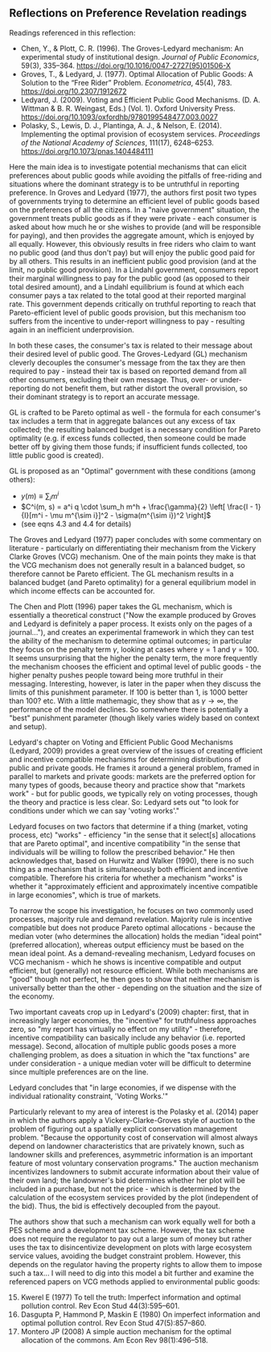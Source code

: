 
## Reflections on Preference Revelation readings

Readings referenced in this reflection:

* Chen, Y., & Plott, C. R. (1996). The Groves-Ledyard mechanism: An experimental study of institutional design. _Journal of Public Economics_, 59(3), 335–364. https://doi.org/10.1016/0047-2727(95)01506-X
* Groves, T., & Ledyard, J. (1977). Optimal Allocation of Public Goods: A Solution to the “Free Rider” Problem. _Econometrica_, 45(4), 783. https://doi.org/10.2307/1912672
* Ledyard, J. (2009). Voting and Efficient Public Good Mechanisms. (D. A. Wittman & B. R. Weingast, Eds.) (Vol. 1). Oxford University Press. https://doi.org/10.1093/oxfordhb/9780199548477.003.0027
* Polasky, S., Lewis, D. J., Plantinga, A. J., & Nelson, E. (2014). Implementing the optimal provision of ecosystem services. _Proceedings of the National Academy of Sciences_, 111(17), 6248–6253. https://doi.org/10.1073/pnas.1404484111

Here the main idea is to investigate potential mechanisms that can elicit preferences about public goods while avoiding the pitfalls of free-riding and situations where the dominant strategy is to be untruthful in reporting preference.  In Groves and Ledyard (1977), the authors first posit two types of governments trying to determine an efficient level of public goods based on the preferences of all the citizens.  In a "naive government" situation, the government treats public goods as if they were private - each consumer is asked about how much he or she wishes to provide (and will be responsible for paying), and then provides the aggregate amount, which is enjoyed by all equally.  However, this obviously results in free riders who claim to want no public good (and thus don't pay) but will enjoy the public good paid for by all others.  This results in an inefficient public good provision (and at the limit, no public good provision).  In a Lindahl government, consumers report their marginal willingness to pay for the public good (as opposed to their total desired amount), and a Lindahl equilibrium is found at which each consumer pays a tax related to the total good at their reported marginal rate.  This government depends critically on truthful reporting to reach that Pareto-efficient level of public goods provision, but this mechanism too suffers from the incentive to under-report willingness to pay - resulting again in an inefficient underprovision.

In both these cases, the consumer's tax is related to their message about their desired level of public good.  The Groves-Ledyard (GL) mechanism cleverly decouples the consumer's message from the tax they are then required to pay - instead their tax is based on reported demand from all other consumers, excluding their own message.  Thus, over- or under-reporting do not benefit them, but rather distort the overall provision, so their dominant strategy is to report an accurate message.

GL is crafted to be Pareto optimal as well - the formula for each consumer's tax includes a term that in aggregate balances out any excess of tax collected; the resulting balanced budget is a necessary condition for Pareto optimality (e.g. if excess funds collected, then someone could be made better off by giving them those funds; if insufficient funds collected, too little public good is created).

GL is proposed as an "Optimal" government with these conditions (among others):

* $y(m) \equiv \sum_i m^i$
* $C^i(m, s) = a^i q \cdot \sum_h m^h + \frac{\gamma}{2} \left[ \frac{I - 1}{I}[m^i - \mu m^{\sim i}]^2 - \sigma(m^{\sim i})^2 \right]$
* (see eqns 4.3 and 4.4 for details)

The Groves and Ledyard (1977) paper concludes with some commentary on literature - particularly on differentiating their mechanism from the Vickery Clarke Groves (VCG) mechanism. One of the main points they make is that the VCG mechanism does not generally result in a balanced budget, so therefore cannot be Pareto efficient.  The GL mechanism results in a balanced budget (and Pareto optimality) for a general equilibrium model in which income effects can be accounted for.

The Chen and Plott (1996) paper takes the GL mechanism, which is essentially a theoretical construct ("Now the example produced by Groves and Ledyard is definitely a paper process.  It exists only on the pages of a journal..."), and creates an experimental framework in which they can test the ability of the mechanism to determine optimal outcomes; in particular they focus on the penalty term $\gamma$, looking at cases where $\gamma = 1$ and $\gamma = 100$.  It seems unsurprising that the higher the penalty term, the more frequently the mechanism chooses the efficient and optimal level of public goods - the higher penalty pushes people toward being more truthful in their messaging.  Interesting, however, is later in the paper when they discuss the limits of this punishment parameter.  If 100 is better than 1, is 1000 better than 100? etc.  With a little mathemagic, they show that as $\gamma \rightarrow \infty$, the performance of the model declines.  So somewhere there is potentially a "best" punishment parameter (though likely varies widely based on context and setup). 

Ledyard's chapter on Voting and Efficient Public Good Mechanisms (Ledyard, 2009) provides a great overview of the issues of creating efficient and incentive compatible mechanisms for determining distributions of public and private goods.  He frames it around a general problem, framed in parallel to markets and private goods: markets are the preferred option for many types of goods, because theory and practice show that "markets work" - but for public goods, we typically rely on voting processes, though the theory and practice is less clear.  So: Ledyard sets out "to look for conditions under which we can say 'voting works'."

Ledyard focuses on two factors that determine if a thing (market, voting process, etc) "works" - efficiency "in the sense that it select[s] allocations that are Pareto optimal", and incentive compatibility "in the sense that individuals will be willing to follow the prescribed behavior."  He then acknowledges that, based on Hurwitz and Walker (1990), there is no such thing as a mechanism that is simultaneously both efficient and incentive compatible. Therefore his criteria for whether a mechanism "works" is whether it "approximately efficient and approximately incentive compatible in large economies", which is true of markets.

To narrow the scope his investigation, he focuses on two commonly used processes, majority rule and demand revelation.  Majority rule is incentive compatible but does not produce Pareto optimal allocations - because the median voter (who determines the allocation) holds the median "ideal point" (preferred allocation), whereas output efficiency must be based on the mean ideal point.  As a demand-revealing mechanism, Ledyard focuses on VCG mechanism - which he shows is incentive compatible and output efficient, but (generally) not resource efficient.  While both mechanisms are "good" though not perfect, he then goes to show that neither mechanism is universally better than the other - depending on the situation and the size of the economy.  

Two important caveats crop up in Ledyard's (2009) chapter: first, that in increasingly larger economies, the "incentive" for truthfulness approaches zero, so "my report has virtually no effect on my utility" - therefore, incentive compatibility can basically include any behavior (i.e. reported message).  Second, allocation of multiple public goods poses a more challenging problem, as does a situation in which the "tax functions" are under consideration - a unique median voter will be difficult to determine since multiple preferences are on the line.

Ledyard concludes that "in large economies, if we dispense with the individual rationality constraint, 'Voting Works.'"

Particularly relevant to my area of interest is the Polasky et al. (2014) paper in which the authors apply a Vickery-Clarke-Groves style of auction to the problem of figuring out a spatially explicit conservation management problem.  "Because the opportunity cost of conservation will almost always depend on landowner characteristics that are privately known, such as landowner skills and preferences, asymmetric information is an important feature of most voluntary conservation programs."  The auction mechanism incentivizes landowners to submit accurate information about their value of their own land; the landowner's bid determines whether her plot will be included in a purchase, but not the price - which is determined by the calculation of the ecosystem services provided by the plot (independent of the bid).  Thus, the bid is effectively decoupled from the payout.

The authors show that such a mechanism can work equally well for both a PES scheme and a development tax scheme.  However, the tax scheme does not require the regulator to pay out a large sum of money but rather uses the tax to disincentivize development on plots with large ecosystem service values, avoiding the budget constraint problem.  However, this depends on the regulator having the property rights to allow them to impose such a tax... I will need to dig into this model a bit further and examine the referenced papers on VCG methods applied to environmental public goods: 

15. Kwerel E (1977) To tell the truth: Imperfect information and optimal pollution control. Rev Econ Stud 44(3):595–601.
16. Dasgupta P, Hammond P, Maskin E (1980) On imperfect information and optimal pollution control. Rev Econ Stud 47(5):857–860.
17. Montero JP (2008) A simple auction mechanism for the optimal allocation of the commons. Am Econ Rev 98(1):496–518.

